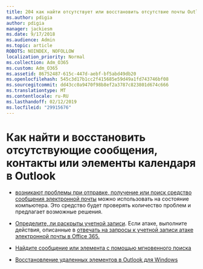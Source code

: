```yaml
---
title: 204 как найти отсутствует или восстановить отсутствие почты Outlook, календаря или контактов
ms.author: pdigia
author: pdigia
manager: jackiesm
ms.date: 9/17/2018
ms.audience: Admin
ms.topic: article
ROBOTS: NOINDEX, NOFOLLOW
localization_priority: Normal
ms.collection: Adm_O365
ms.custom: Adm_O365
ms.assetid: 86752487-615c-447d-aebf-bf5abd49db20
ms.openlocfilehash: 545c3d17b1cc2f415685e59d49a1fd743746bf08
ms.sourcegitcommit: dd43cc0a9470f98b8ef2a3787c823801d674c666
ms.translationtype: MT
ms.contentlocale: ru-RU
ms.lasthandoff: 02/12/2019
ms.locfileid: "29915676"
---
```

# <a name="how-to-find-and-recover-missing-messages-contacts-or-calendar-items-in-outlook"></a>Как найти и восстановить отсутствующие сообщения, контакты или элементы календаря в Outlook

- [возникают проблемы при отправке, получение или поиск средство сообщения электронной почты](https://aka.ms/SaRA-OutlookSendReceive) можно использовать на состояние компьютера. Это средство будет проверять количество проблем и предлагает возможные решения. 
    
- [Определите, ли раскрыты учетной записи](https://support.microsoft.com/help/2551603/how-to-determine-whether-your-office-365-account-has-been-compromised). Если атаке, выполните действия, описанные в [отвечать на запросы к учетной записи атаке электронной почты в Office 365.](https://docs.microsoft.com/office365/enterprise/responding-to-a-compromised-email-account)
    
- [Найдите сообщение или элемента с помощью мгновенного поиска](https://support.office.com/article/69748862-5976-47b9-98e8-ed179f1b9e4d)
    
- [Восстановление удаленных элементов в Outlook для Windows](https://support.office.com/article/49e81f3c-c8f4-4426-a0b9-c0fd751d48ce)
    

